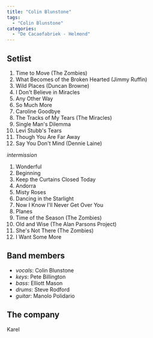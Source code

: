 ```yaml
---
title: "Colin Blunstone"
tags:
  - "Colin Blunstone"
categories:
  - "De Cacaofabriek - Helmond"
---
```

## Setlist
1. Time to Move (The Zombies)
1. What Becomes of the Broken Hearted (Jimmy Ruffin)
1. Wild Places (Duncan Browne)
1. I Don't Believe in Miracles
1. Any Other Way
1. So Much More
1. Caroline Goodbye
1. The Tracks of My Tears (The Miracles)
1. Single Man's Dilemma
1. Levi Stubb's Tears
1. Though You Are Far Away
1. Say You Don't Mind (Dennie Laine)

_intermission_

1. Wonderful
1. Beginning
1. Keep the Curtains Closed Today
1. Andorra
1. Misty Roses
1. Dancing in the Starlight
1. Now I Know I'll Never Get Over You
1. Planes
1. Time of the Season (The Zombies)
1. Old and Wise (The Alan Parsons Project)
1. She's Not There (The Zombies)
1. I Want Some More

## Band members
* _vocals_: Colin Blunstone
* _keys_: Pete Billington
* _bass_: Elliott Mason
* _drums_: Steve Rodford
* _guitar_: Manolo Polidario

## The company
Karel
